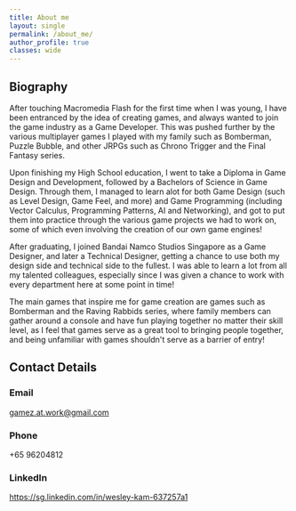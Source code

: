 ```yaml
---
title: About me
layout: single
permalink: /about_me/
author_profile: true
classes: wide
---
```

## Biography
After touching Macromedia Flash for the first time when I was young, I have been entranced by the idea of creating games, and always wanted to join the game industry as a Game Developer. This was pushed further by the various multiplayer games I played with my family such as Bomberman, Puzzle Bubble, and other JRPGs such as Chrono Trigger and the Final Fantasy series.  

Upon finishing my High School education, I went to take a Diploma in Game Design and Development, followed by a Bachelors of Science in Game Design. Through them, I managed to learn alot for both Game Design (such as Level Design, Game Feel, and more) and Game Programming (including Vector Calculus, Programming Patterns, AI and Networking), and got to put them into practice through the various game projects we had to work on, some of which even involving the creation of our own game engines!  

After graduating, I joined Bandai Namco Studios Singapore as a Game Designer, and later a Technical Designer, getting a chance to use both my design side and technical side to the fullest. I was able to learn a lot from all my talented colleagues, especially since I was given a chance to work with every department here at some point in time!

The main games that inspire me for game creation are games such as Bomberman and the Raving Rabbids series, where family members can gather around a console and have fun playing together no matter their skill level, as I feel that games serve as a great tool to bringing people together, and being unfamiliar with games shouldn't serve as a barrier of entry!

## Contact Details
### Email
gamez.at.work@gmail.com
### Phone
+65 96204812
### LinkedIn
<https://sg.linkedin.com/in/wesley-kam-637257a1>
